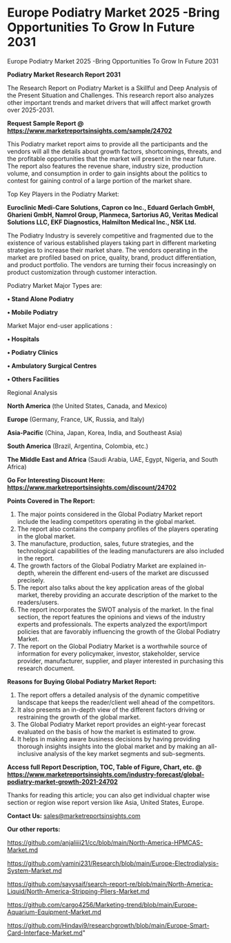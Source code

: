 # Europe Podiatry Market 2025 -Bring Opportunities To Grow In Future 2031
Europe Podiatry Market 2025 -Bring Opportunities To Grow In Future 2031

<strong>Podiatry Market Research Report 2031</strong>

The Research Report on Podiatry Market is a Skillful and Deep Analysis of the Present Situation and Challenges. This research report also analyzes other important trends and market drivers that will affect market growth over 2025-2031.

<strong>Request Sample Report @ <a href=https://www.marketreportsinsights.com/sample/24702>https://www.marketreportsinsights.com/sample/24702</a></strong>

This Podiatry market report aims to provide all the participants and the vendors will all the details about growth factors, shortcomings, threats, and the profitable opportunities that the market will present in the near future. The report also features the revenue share, industry size, production volume, and consumption in order to gain insights about the politics to contest for gaining control of a large portion of the market share.

Top Key Players in the Podiatry Market:

<strong>Euroclinic Medi-Care Solutions, Capron co Inc., Eduard Gerlach GmbH, Gharieni GmbH, Namrol Group, Planmeca, Sartorius AG, Veritas Medical Solutions LLC, EKF Diagnostics, Halmilton Medical Inc., NSK Ltd.</strong>

The Podiatry Industry is severely competitive and fragmented due to the existence of various established players taking part in different marketing strategies to increase their market share. The vendors operating in the market are profiled based on price, quality, brand, product differentiation, and product portfolio. The vendors are turning their focus increasingly on product customization through customer interaction.

Podiatry Market Major Types are:

<strong>• Stand Alone Podiatry

• Mobile Podiatry</strong>

Market Major end-user applications :

<strong>• Hospitals

• Podiatry Clinics

• Ambulatory Surgical Centres

• Others Facilities</strong>

Regional Analysis

</u><strong><b>North America</b></strong> (the United States, Canada, and Mexico)

<strong><b>Europe </b></strong>(Germany, France, UK, Russia, and Italy)

<strong><b>Asia-Pacific</b></strong> (China, Japan, Korea, India, and Southeast Asia)

<strong><b>South America</b></strong> (Brazil, Argentina, Colombia, etc.)

<strong><b>The Middle East and Africa</b></strong> (Saudi Arabia, UAE, Egypt, Nigeria, and South Africa)

<strong>Go For Interesting Discount Here: <a href=https://www.marketreportsinsights.com/discount/24702>https://www.marketreportsinsights.com/discount/24702</a></strong>

<strong>Points Covered in The Report:</strong>
<ol>
  <li>The major points considered in the Global Podiatry Market report include the leading competitors operating in the global market.</li>
  <li>The report also contains the company profiles of the players operating in the global market.</li>
  <li>The manufacture, production, sales, future strategies, and the technological capabilities of the leading manufacturers are also included in the report.</li>
  <li>The growth factors of the Global Podiatry Market are explained in-depth, wherein the different end-users of the market are discussed precisely.</li>
  <li>The report also talks about the key application areas of the global market, thereby providing an accurate description of the market to the readers/users.</li>
  <li>The report incorporates the SWOT analysis of the market. In the final section, the report features the opinions and views of the industry experts and professionals. The experts analyzed the export/import policies that are favorably influencing the growth of the Global Podiatry Market.</li>
  <li>The report on the Global Podiatry Market is a worthwhile source of information for every policymaker, investor, stakeholder, service provider, manufacturer, supplier, and player interested in purchasing this research document.</li>
</ol>
<strong>Reasons for Buying Global Podiatry Market Report:</strong>

<ol>
  <li>The report offers a detailed analysis of the dynamic competitive landscape that keeps the reader/client well ahead of the competitors.</li>
  <li>It also presents an in-depth view of the different factors driving or restraining the growth of the global market.</li>
  <li>The Global Podiatry Market report provides an eight-year forecast evaluated on the basis of how the market is estimated to grow.</li>
  <li>It helps in making aware business decisions by having providing thorough insights insights into the global market and by making an all-inclusive analysis of the key market segments and sub-segments.</li>
</ol>
<strong>Access full Report Description, TOC, Table of Figure, Chart, etc. @ <a href=https://www.marketreportsinsights.com/industry-forecast/global-podiatry-market-growth-2021-24702>https://www.marketreportsinsights.com/industry-forecast/global-podiatry-market-growth-2021-24702</a></strong>


Thanks for reading this article; you can also get individual chapter wise section or region wise report version like Asia, United States, Europe.

<strong>Contact Us:</strong>
sales@marketreportsinsights.com

<strong>Our other reports:</strong>

<a href=https://github.com/anjaliiii21/cc/blob/main/North-America-HPMCAS-Market.md>https://github.com/anjaliiii21/cc/blob/main/North-America-HPMCAS-Market.md</a>

<a href=https://github.com/yamini231/Research/blob/main/Europe-Electrodialysis-System-Market.md>https://github.com/yamini231/Research/blob/main/Europe-Electrodialysis-System-Market.md</a>

<a href=https://github.com/sayysaif/search-report-re/blob/main/North-America-Liquid/North-America-Stripping-Pliers-Market.md>https://github.com/sayysaif/search-report-re/blob/main/North-America-Liquid/North-America-Stripping-Pliers-Market.md</a>

<a href=https://github.com/cargo4256/Marketing-trend/blob/main/Europe-Aquarium-Equipment-Market.md>https://github.com/cargo4256/Marketing-trend/blob/main/Europe-Aquarium-Equipment-Market.md</a>

<a href=https://github.com/Hindavi9/researchgrowth/blob/main/Europe-Smart-Card-Interface-Market.md>https://github.com/Hindavi9/researchgrowth/blob/main/Europe-Smart-Card-Interface-Market.md</a>"
